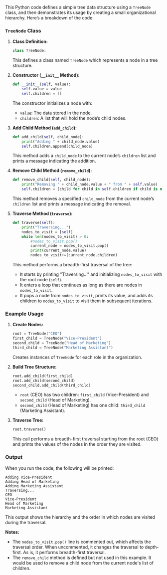 
This Python code defines a simple tree data structure using a `TreeNode` class, and then demonstrates its usage by creating a small organizational hierarchy. Here’s a breakdown of the code:

### `TreeNode` Class

1. **Class Definition:**
   ```python
   class TreeNode:
   ```
   This defines a class named `TreeNode` which represents a node in a tree structure.

2. **Constructor (`__init__` Method):**
   ```python
   def __init__(self, value):
       self.value = value
       self.children = []
   ```
   The constructor initializes a node with:
   - `value`: The data stored in the node.
   - `children`: A list that will hold the node’s child nodes.

3. **Add Child Method (`add_child`):**
   ```python
   def add_child(self, child_node):
       print("Adding " + child_node.value)
       self.children.append(child_node)
   ```
   This method adds a `child_node` to the current node’s `children` list and prints a message indicating the addition.

4. **Remove Child Method (`remove_child`):**
   ```python
   def remove_child(self, child_node):
       print("Removing " + child_node.value + " from " + self.value)
       self.children = [child for child in self.children if child is not child_node]
   ```
   This method removes a specified `child_node` from the current node’s `children` list and prints a message indicating the removal.

5. **Traverse Method (`traverse`):**
   ```python
   def traverse(self):
       print("Traversing...")
       nodes_to_visit = [self]
       while len(nodes_to_visit) > 0:
           #nodes_to_visit.pop()
           current_node = nodes_to_visit.pop()
           print(current_node.value)
           nodes_to_visit+=(current_node.children)
   ```
   This method performs a breadth-first traversal of the tree:
   - It starts by printing "Traversing..." and initializing `nodes_to_visit` with the root node (`self`).
   - It enters a loop that continues as long as there are nodes in `nodes_to_visit`.
   - It pops a node from `nodes_to_visit`, prints its value, and adds its children to `nodes_to_visit` to visit them in subsequent iterations.

### Example Usage

1. **Create Nodes:**
   ```python
   root = TreeNode("CEO")
   first_child = TreeNode("Vice-President")
   second_child = TreeNode("Head of Marketing")
   third_child = TreeNode("Marketing Assistant")
   ```
   Creates instances of `TreeNode` for each role in the organization.

2. **Build Tree Structure:**
   ```python
   root.add_child(first_child)
   root.add_child(second_child)
   second_child.add_child(third_child)
   ```
   - `root` (CEO) has two children: `first_child` (Vice-President) and `second_child` (Head of Marketing).
   - `second_child` (Head of Marketing) has one child: `third_child` (Marketing Assistant).

3. **Traverse Tree:**
   ```python
   root.traverse()
   ```
   This call performs a breadth-first traversal starting from the root (CEO) and prints the values of the nodes in the order they are visited.

### Output

When you run the code, the following will be printed:
```
Adding Vice-President
Adding Head of Marketing
Adding Marketing Assistant
Traversing...
CEO
Vice-President
Head of Marketing
Marketing Assistant
```
This output shows the hierarchy and the order in which nodes are visited during the traversal.

**Notes:**
- The `nodes_to_visit.pop()` line is commented out, which affects the traversal order. When uncommented, it changes the traversal to depth-first. As is, it performs breadth-first traversal.
- The `remove_child` method is defined but not used in this example. It would be used to remove a child node from the current node's list of children.


